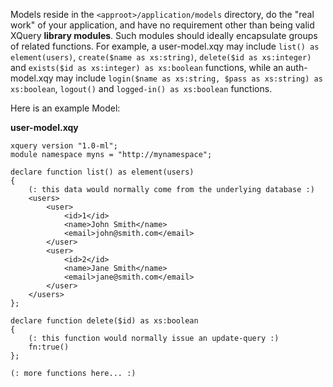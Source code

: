 Models reside in the `<approot>/application/models` directory, do the "real work" of your application, and have no requirement other than being valid XQuery **library modules**.  Such modules should ideally encapsulate groups of related functions.  For example, a user-model.xqy may include `list() as element(users)`, `create($name as xs:string)`, `delete($id as xs:integer)` and `exists($id as xs:integer) as xs:boolean` functions, while an auth-model.xqy may include `login($name as xs:string, $pass as xs:string) as xs:boolean`, `logout()` and `logged-in() as xs:boolean` functions.

Here is an example Model:

**user-model.xqy**
```
xquery version "1.0-ml";
module namespace myns = "http://mynamespace";

declare function list() as element(users)
{
	(: this data would normally come from the underlying database :)
	<users>
		<user>
			<id>1</id>
			<name>John Smith</name>
			<email>john@smith.com</email>
		</user>
		<user>
			<id>2</id>
			<name>Jane Smith</name>
			<email>jane@smith.com</email>
		</user>
	</users>
};

declare function delete($id) as xs:boolean
{
	(: this function would normally issue an update-query :)
	fn:true()
};

(: more functions here... :)
```